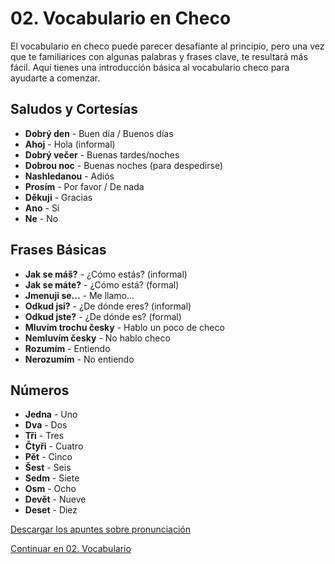 # 02. Vocabulario en Checo

El vocabulario en checo puede parecer desafiante al principio, pero una vez que te familiarices con algunas palabras y frases clave, te resultará más fácil. Aquí tienes una introducción básica al vocabulario checo para ayudarte a comenzar.

## Saludos y Cortesías

- **Dobrý den** - Buen día / Buenos días
- **Ahoj** - Hola (informal)
- **Dobrý večer** - Buenas tardes/noches
- **Dobrou noc** - Buenas noches (para despedirse)
- **Nashledanou** - Adiós
- **Prosím** - Por favor / De nada
- **Děkuji** - Gracias
- **Ano** - Sí
- **Ne** - No

## Frases Básicas

- **Jak se máš?** - ¿Cómo estás? (informal)
- **Jak se máte?** - ¿Cómo está? (formal)
- **Jmenuji se...** - Me llamo...
- **Odkud jsi?** - ¿De dónde eres? (informal)
- **Odkud jste?** - ¿De dónde es? (formal)
- **Mluvím trochu česky** - Hablo un poco de checo
- **Nemluvím česky** - No hablo checo
- **Rozumím** - Entiendo
- **Nerozumím** - No entiendo

## Números

- **Jedna** - Uno
- **Dva** - Dos
- **Tři** - Tres
- **Čtyři** - Cuatro
- **Pět** - Cinco
- **Šest** - Seis
- **Sedm** - Siete
- **Osm** - Ocho
- **Devět** - Nueve
- **Deset** - Diez


[Descargar los apuntes sobre pronunciación](./apuntes/02-vocabulario.pdf)

[Continuar en 02. Vocabulario](../03-gramatica/README.md)